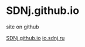 SDNj.github.io
==============

site on github

[SDNj.github.io](http://SDNj.github.io/)
[io.sdnj.ru](http://io.sdnj.ru/)
